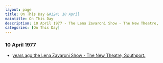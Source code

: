```yaml
---
layout: page
title: On This Day &#124; 10 April
maintitle: On This Day
description: 10 April 1977 - The Lena Zavaroni Show - The New Theatre, Southport.
categories: [On This Day]
---
```


### 10 April 1977
* [<span id="age"></span> years ago the Lena Zavaroni Show - The New Theatre, Southport.](/theatre/the%20lena%20zavaroni%20show/1977/04/10/the-lena-zavaroni-show.html)

<!-- Script for calculating number of years ago -->
<script>
var dob = '19770410';
var year = Number(dob.substr(0, 4));
var month = Number(dob.substr(4, 2)) - 1;
var day = Number(dob.substr(6, 2));
var today = new Date();
var age = today.getFullYear() - year;
if (today.getMonth() < month || (today.getMonth() == month && today.getDate() < day)) {
  age--;
}
document.getElementById("age").innerHTML=age;
</script>

